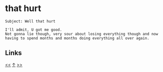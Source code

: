 # that hurt

    Subject: Well that hurt

    I'll admit, U got me good.
    Not gonna lie though, very sour about losing everything though and now
    having to spend months and months doing everything all over again.
## Links

[<<](2021-02-19.md) [↑](../) [>>](2021-04-04.md)
